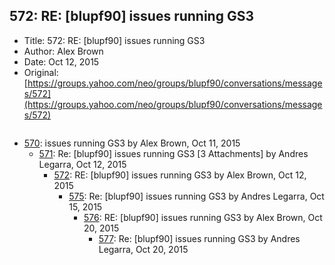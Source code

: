 ## 572: RE: [blupf90] issues running GS3

- Title: 572: RE: [blupf90] issues running GS3
- Author: Alex Brown
- Date: Oct 12, 2015
- Original: [https://groups.yahoo.com/neo/groups/blupf90/conversations/messages/572](https://groups.yahoo.com/neo/groups/blupf90/conversations/messages/572)

```

```

- [570](0570.md): issues running GS3 by Alex Brown, Oct 11, 2015
    - [571](0571.md): Re: [blupf90] issues running GS3 [3 Attachments] by Andres Legarra, Oct 12, 2015
        - [572](0572.md): RE: [blupf90] issues running GS3 by Alex Brown, Oct 12, 2015
            - [575](0575.md): Re: [blupf90] issues running GS3 by Andres Legarra, Oct 15, 2015
                - [576](0576.md): RE: [blupf90] issues running GS3 by Alex Brown, Oct 20, 2015
                    - [577](0577.md): Re: [blupf90] issues running GS3 by Andres Legarra, Oct 20, 2015
